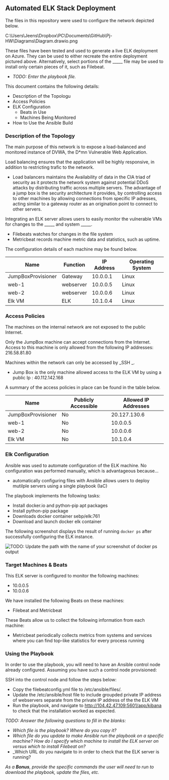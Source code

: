 ## Automated ELK Stack Deployment

The files in this repository were used to configure the network depicted below.

C:\Users\Jeens\Dropbox\PC\Documents\GitHub\Pj-HW\Diagrams\Diagram.drawio.png

These files have been tested and used to generate a live ELK deployment on Azure. They can be used to either recreate the entire deployment pictured above. Alternatively, select portions of the _____ file may be used to install only certain pieces of it, such as Filebeat.

  - _TODO: Enter the playbook file._

This document contains the following details:
- Description of the Topologu
- Access Policies
- ELK Configuration
  - Beats in Use
  - Machines Being Monitored
- How to Use the Ansible Build


### Description of the Topology

The main purpose of this network is to expose a load-balanced and monitored instance of DVWA, the D*mn Vulnerable Web Application.

Load balancing ensures that the application will be highly responsive, in addition to restricting trafic to the network.
- Load balancers maintains the Availability of data in the CIA triad of security as it protects the network system against
potential DDoS attacks by distributing traffic across multiple servers. The advantage of a jump box is the security architecture
it provides, by controlling access to other machines by allowing connections from specific IP adresses, acting similar to 
a gateway router as an origination point to connect to other servers.

Integrating an ELK server allows users to easily monitor the vulnerable VMs for changes to the _____ and system _____.
- Filebeats watches for changes in the file system
- Metricbeat records machine metric data and statistics, such as uptime.

The configuration details of each machine may be found below.

| Name             | Function | IP Address | Operating System |
|------------------|----------|------------|------------------|
|JumpBoxProvisioner| Gateway  | 10.0.0.1   | Linux            |
| web-1            | webserver| 10.0.0.5   | Linux            |
| web-2            | webserver| 10.0.0.6   | Linux            |
| Elk VM           | ELK      | 10.1.0.4   | Linux            |

### Access Policies

The machines on the internal network are not exposed to the public Internet. 

Only the JumpBox machine can accept connections from the Internet. Access to this machine is only allowed from the following IP addresses: 216.58.81.80

Machines within the network can only be accessed by _SSH _.
- Jump Box is the only machine allowed access to the ELK VM by using a public Ip : 40.112.142.168

A summary of the access policies in place can be found in the table below.

| Name              | Publicly Accessible | Allowed IP Addresses |
|-------------------|---------------------|----------------------|
| JumpBoxProvisioner| No                  | 20.127.130.6   |
| web-1             | No                  | 10.0.0.5             |
| web-2             | No                  | 10.0.0.6             |
| Elk VM            | No                  | 10.1.0.4             |


### Elk Configuration

Ansible was used to automate configuration of the ELK machine. No configuration was performed manually, which is advantageous because...
- automatically configuring files with Ansible allows users to deploy mutilple servers using a single playbook (IaC)

The playbook implements the following tasks:
- Install docker.io and python-pip apt packages
- Install python-pip package
- Downloads docker container sebp/elk:761
- Download and launch docker elk container

The following screenshot displays the result of running `docker ps` after successfully configuring the ELK instance.

![TODO: Update the path with the name of your screenshot of docker ps output](Images/docker_ps_output.png)

### Target Machines & Beats
This ELK server is configured to monitor the following machines:
- 10.0.0.5
- 10.0.0.6


We have installed the following Beats on these machines:
- Filebeat and Metricbeat

These Beats allow us to collect the following information from each machine:
- Metricbeat periodically collects metrics from systems and services where you can find top-like statistics for every process running

### Using the Playbook
In order to use the playbook, you will need to have an Ansible control node already configured. Assuming you have such a control node provisioned: 

SSH into the control node and follow the steps below:
- Copy the filebeatconfig.yml file to /etc/ansible/files/.
- Update the /etc/ansible/host file to include groupded private IP address of webservers separate from the private IP address of the the ELK VM
- Run the playbook, and navigate to http://104.42.47.109:5601/app/kibana  to check that the installation worked as expected.

_TODO: Answer the following questions to fill in the blanks:_
- _Which file is the playbook? Where do you copy it?_
- _Which file do you update to make Ansible run the playbook on a specific machine? How do I specify which machine to install the ELK server on versus which to install Filebeat on?_
- _Which URL do you navigate to in order to check that the ELK server is running?

_As a **Bonus**, provide the specific commands the user will need to run to download the playbook, update the files, etc._